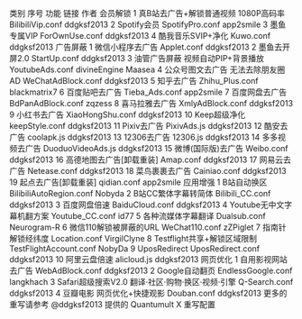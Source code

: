 类别	序号	功能	链接	作者
会员解锁	1	真B站去广告+解锁普通视频
1080P高码率	BilibiliVip.conf	ddgksf2013
2	Spotify会员	SpotifyPro.conf	app2smile
3	墨鱼专属VIP	ForOwnUse.conf	ddgksf2013
4	酷我音乐SVIP+净化	Kuwo.conf	ddgksf2013
广告屏蔽	1	微信小程序去广告	Applet.conf	ddgksf2013
2	墨鱼去开屏2.0	StartUp.conf	ddgksf2013
3	油管广告屏蔽
视频自动PIP+背景播放	YoutubeAds.conf	divineEngine
Maasea
4	公众号图文去广告
无法去除朋友圈AD	WeChatAdBlock.conf	ddgksf2013
5	知乎去广告	Zhihu_Plus.conf	blackmatrix7
6	百度贴吧去广告	Tieba_Ads.conf	app2smile
7	百度网盘去广告	BdPanAdBlock.conf	zqzess
8	喜马拉雅去广告	XmlyAdBlock.conf	ddgksf2013
9	小红书去广告	XiaoHongShu.conf	ddgksf2013
10	Keep超级净化	keepStyle.conf	ddgksf2013
11	Pixiv去广告	PixivAds.js	ddgksf2013
12	酷安去广告	coolapk.js	ddgksf2013
13	12306去广告	12306.js	ddgksf2013
14	多多视频去广告	DuoduoVideoAds.js	ddgksf2013
15	微博(国际版)去广告	Weibo.conf	ddgksf2013
16	高德地图去广告[卸载重装]	Amap.conf	ddgksf2013
17	网易云去广告	Netease.conf	ddgksf2013
18	菜鸟裹裹去广告	Cainiao.conf	ddgksf2013
19	起点去广告[卸载重装]	qidian.conf	app2smile
应用增强	1	B站自动换区	BilibiliAutoRegion.conf	Nobyda
2	B站CC繁体字幕转简体	Bilibili_CC.conf	ddgksf2013
3	百度网盘倍速	BaiduCloud.conf	ddgksf2013
4	Youtube无中文字幕机翻方案	Youtube_CC.conf	id77
5	各种流媒体字幕翻译	Dualsub.conf	Neurogram-R
6	微信110解锁被屏蔽的URL	WeChat110.conf	zZPiglet
7	指南针解锁经纬度	Location.conf	VirgilClyne
8	Testflight共享+解锁区域限制	TestFlightAccount.conf	NobyDa
9	UposRedirect	UposRedirect.conf	ddgksf2013
10	阿里云盘倍速	alicloud.js	ddgksf2013
网页优化	1	自用影视网站去广告	WebAdBlock.conf	ddgksf2013
2	Google自动翻页	EndlessGoogle.conf	langkhach
3	Safari超级搜索V2.0
翻译·社区·购物·换区·视频·引擎	Q-Search.conf	ddgksf2013
4	豆瓣电影
网页优化+快捷观影	Douban.conf	ddgksf2013
更多的重写请参考 @ddgksf2013 提供的 Quantumult X 重写配置
